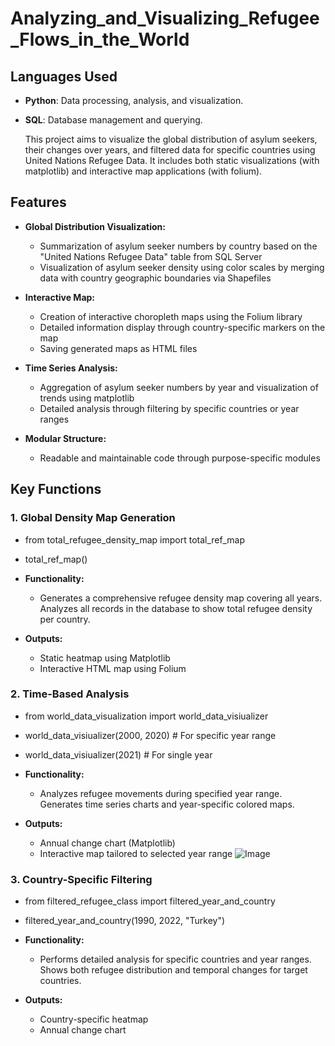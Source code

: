 # Analyzing_and_Visualizing_Refugee_Flows_in_the_World
## Languages Used
- **Python**: Data processing, analysis, and visualization.
- **SQL**: Database management and querying.

  This project aims to visualize the global distribution of asylum seekers, their changes over years, and filtered data for specific countries using United Nations Refugee Data. It includes both static visualizations (with matplotlib) and interactive map applications (with folium).

## Features
- **Global Distribution Visualization:**
  - Summarization of asylum seeker numbers by country based on the "United Nations Refugee Data" table from SQL Server
  - Visualization of asylum seeker density using color scales by merging data with country geographic boundaries via Shapefiles
    
- **Interactive Map:**
  - Creation of interactive choropleth maps using the Folium library
  - Detailed information display through country-specific markers on the map
  - Saving generated maps as HTML files
    
- **Time Series Analysis:**
  - Aggregation of asylum seeker numbers by year and visualization of trends using matplotlib
  - Detailed analysis through filtering by specific countries or year ranges

- **Modular Structure:**
  - Readable and maintainable code through purpose-specific modules
 
## Key Functions

### 1. Global Density Map Generation
- from total_refugee_density_map import total_ref_map
- total_ref_map()

- **Functionality:**
  - Generates a comprehensive refugee density map covering all years. Analyzes all records in the database to show total refugee density per country.
- **Outputs:**
  - Static heatmap using Matplotlib
  - Interactive HTML map using Folium
    
### 2. Time-Based Analysis
- from world_data_visualization import world_data_visiualizer
- world_data_visiualizer(2000, 2020) # For specific year range
- world_data_visiualizer(2021) # For single year

- **Functionality:**
  - Analyzes refugee movements during specified year range. Generates time series charts and year-specific colored maps.
- **Outputs:**
  - Annual change chart (Matplotlib)
  - Interactive map tailored to selected year range
   ![Image](https://github.com/user-attachments/assets/2cd04057-fa5f-4fd7-af00-c46c6b64c4a8)

### 3. Country-Specific Filtering
- from filtered_refugee_class import filtered_year_and_country
- filtered_year_and_country(1990, 2022, "Turkey")
  
- **Functionality:**
  - Performs detailed analysis for specific countries and year ranges. Shows both refugee distribution and temporal changes  for target countries.
- **Outputs:**
  - Country-specific heatmap
  - Annual change chart
